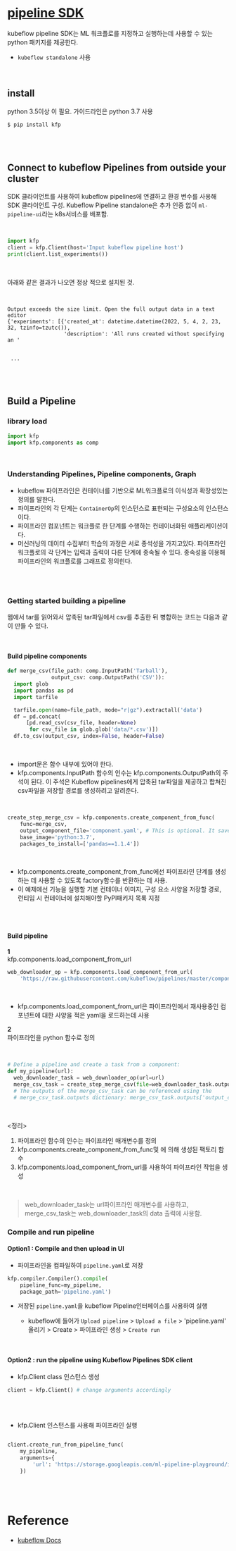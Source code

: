 # [pipeline SDK](https://www.kubeflow.org/docs/components/pipelines/sdk/sdk-overview/)
kubeflow pipeline SDK는 ML 워크플로를 지정하고 실행하는데 사용할 수 있는 python 패키지를 제공한다.

* `kubeflow standalone` 사용

<br>

## install 
python 3.5이상 이 필요. 가이드라인은 python 3.7 사용
<br>
```bash
$ pip install kfp
```
<br>
<br>

## Connect to kubeflow Pipelines from outside your cluster

SDK 클라이언트를 사용하여 kubeflow pipelines에 연결하고 환경 변수를 사용해 SDK 클라이언트 구성.
Kubeflow Pipeline standalone은 추가 인증 없이 `ml-pipeline-ui`라는 k8s서비스를 배포함.


<br>

```python
import kfp
client = kfp.Client(host='Input kubeflow pipeline host')
print(client.list_experiments())
```
<br>

아래와 같은 결과가 나오면 정상 적으로 설치된 것.

<br>

```Plain Text
Output exceeds the size limit. Open the full output data in a text editor
{'experiments': [{'created_at': datetime.datetime(2022, 5, 4, 2, 23, 32, tzinfo=tzutc()),
                  'description': 'All runs created without specifying an '
 

 ...

```
<br>
<br>


## Build a Pipeline

### library load
```python
import kfp
import kfp.components as comp
```
<br>

### Understanding Pipelines, Pipeline components, Graph

* kubeflow 파이프라인은 컨테이너를 기반으로 ML워크플로의 이식성과 확장성있는 정의를 말한다. 
* 파이프라인의 각 단계는 `ContainerOp`의 인스턴스로 표현되는 구성요소의 인스턴스이다.
* 파이프라인 컴포넌트는 워크플로 한 단계를 수행하는 컨테이너화된 애플리케이션이다.
* 머신러닝의 데이터 수집부터 학습의 과정은 서로 종석성을 가지고있다. 파이프라인 워크플로의 각 단계는 입력과 출력이 다른 단계에 종속될 수 있다. 종속성을 이용해 파이프라인의 워크플로를 그래프로 정의힌다.

<br>




<br>

### Getting started building a pipeline
웹에서 tar를 읽어와서 압축된 tar파일에서 csv를 추출한 뒤 병합하는 코드는 다음과 같이 만들 수 있다.

<br>

#### Build pipeline components
```python
def merge_csv(file_path: comp.InputPath('Tarball'),
              output_csv: comp.OutputPath('CSV')):
  import glob
  import pandas as pd
  import tarfile

  tarfile.open(name=file_path, mode="r|gz").extractall('data')
  df = pd.concat(
      [pd.read_csv(csv_file, header=None) 
       for csv_file in glob.glob('data/*.csv')])
  df.to_csv(output_csv, index=False, header=False)
```

<br>

* import문은 함수 내부에 있어야 한다.</br>
* kfp.components.InputPath 함수의 인수는 kfp.components.OutputPath의 주석이 된다. 이 주석은 Kubeflow pipelines에게 압축된 tar파일을 제공하고 합쳐진 csv파일을 저장할 경로를 생성하려고 알려준다.

<br>

```python
create_step_merge_csv = kfp.components.create_component_from_func(
    func=merge_csv,
    output_component_file='component.yaml', # This is optional. It saves the component spec for future use.
    base_image='python:3.7',
    packages_to_install=['pandas==1.1.4'])
```

<br>

* kfp.components.create_component_from_func에선 파이프라인 단계를 생성하는 데 사용할 수 있도록 factory함수를 반환하는 데 사용. 
* 이 예제에선 기능을 실행할 기본 컨테이너 이미지, 구성 요소 사양을 저장할 경로, 런티임 시 컨테이너에 설치해야할 PyPl패키지 목록 지정

<br>
<br>

#### Build pipeline

**1**  
kfp.components.load_component_from_url
<br>

```python
web_downloader_op = kfp.components.load_component_from_url(
    'https://raw.githubusercontent.com/kubeflow/pipelines/master/components/contrib/web/Download/component.yaml')
```

<br>

* kfp.components.load_component_from_url은 파이프라인에서 재사용중인 컴포넌트에 대한 사양을 적은 yaml을 로드하는데 사용


**2**  
파이프라인을 python 함수로 정의

<br>

```python
# Define a pipeline and create a task from a component:
def my_pipeline(url):
  web_downloader_task = web_downloader_op(url=url)
  merge_csv_task = create_step_merge_csv(file=web_downloader_task.outputs['data'])
  # The outputs of the merge_csv_task can be referenced using the
  # merge_csv_task.outputs dictionary: merge_csv_task.outputs['output_csv']
```
<br>

<정리>

1. 파이프라인 함수의 인수는 파이프라인 매개변수를 정의
2. kfp.components.create_component_from_func및 에 의해 생성된 팩토리 함수
3. kfp.components.load_component_from_url를 사용하여 파이프라인 작업을 생성

<br>

> web_downloader_task는 url파이프라인 매개변수를 사용하고, merge_csv_task는 web_downloader_task의 data 출력에 사용함.


### Compile and run pipeline

#### Option1 : Compile and then upload in UI
* 파이프라인을 컴파일하여 `pipeline.yaml`로 저장
```python
kfp.compiler.Compiler().compile(
    pipeline_func=my_pipeline,
    package_path='pipeline.yaml')
```

* 저장된 `pipeline.yaml`을 kubeflow Pipeline인터페이스를 사용하여 실행

    * kubeflow에 들어가 `Upload pipeline` > `Upload a file` > 'pipeline.yaml' 올리기  > Create > 파이프라인 생성 > `Create run` 
 
<br>

#### Option2 : run the pipeline using Kubeflow Pipelines SDK client

* kfp.Client class 인스턴스 생성
 
```python
client = kfp.Client() # change arguments accordingly
```

<br>
<br>

* kfp.Client 인스턴스를 사용해 파이프라인 실행
```python

client.create_run_from_pipeline_func(
    my_pipeline,
    arguments={
        'url': 'https://storage.googleapis.com/ml-pipeline-playground/iris-csv-files.tar.gz'
    })

```

<br>
<br>

# Reference
* [kubeflow Docs](https://www.kubeflow.org/docs/components/pipelines/sdk/build-pipeline/)
